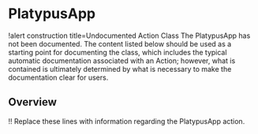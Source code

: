 # PlatypusApp

!alert construction title=Undocumented Action Class
The PlatypusApp has not been documented. The content listed below should be used as a starting point for
documenting the class, which includes the typical automatic documentation associated with an Action;
however, what is contained is ultimately determined by what is necessary to make the documentation
clear for users.

## Overview

!! Replace these lines with information regarding the PlatypusApp action.

